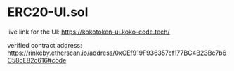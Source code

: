 # ERC20-UI.sol
live link for the UI: https://kokotoken-ui.koko-code.tech/

verified contract address: https://rinkeby.etherscan.io/address/0xCEf919F936357cf177BC4B23Bc7b6C58cE82c616#code
